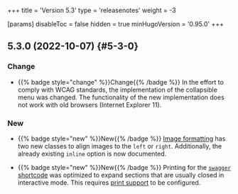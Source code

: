 +++
title = 'Version 5.3'
type = 'releasenotes'
weight = -3

[params]
  disableToc = false
  hidden = true
  minHugoVersion = '0.95.0'
+++

## 5.3.0 (2022-10-07) {#5-3-0}

### Change

- {{% badge style="change" %}}Change{{% /badge %}} In the effort to comply with WCAG standards, the implementation of the collapsible menu was changed. The functionality of the new implementation does not work with old browsers (Internet Explorer 11).

### New

- {{% badge style="new" %}}New{{% /badge %}} [Image formatting](authoring/markdown#css-classes) has two new classes to align images to the `left` or `right`. Additionally, the already existing `inline` option is now documented.

- {{% badge style="new" %}}New{{% /badge %}} Printing for the [`swagger` shortcode](shortcodes/openapi) was optimized to expand sections that are usually closed in interactive mode. This requires [print support](configuration/sitemanagement/outputformats#print-support) to be configured.
